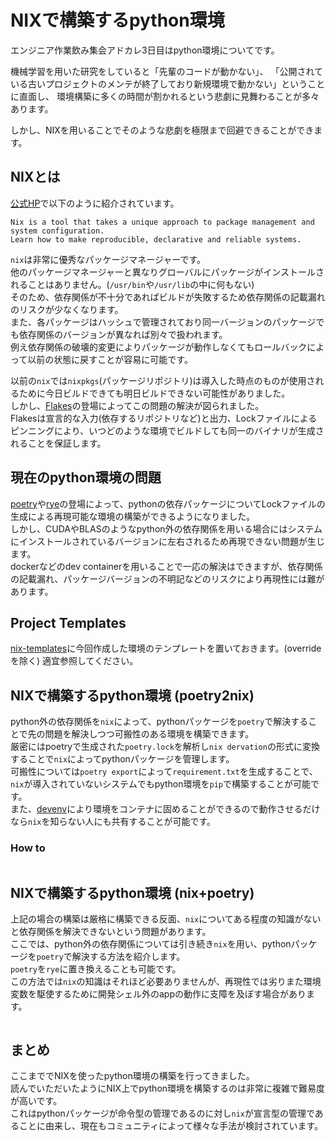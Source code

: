 # NIXで構築するpython環境

エンジニア作業飲み集会アドカレ3日目はpython環境についてです。

機械学習を用いた研究をしていると「先輩のコードが動かない」、
「公開されている古いプロジェクトのメンテが終了しており新規環境で動かない」ということに直面し、
環境構築に多くの時間が割かれるという悲劇に見舞わることが多々あります。

しかし、NIXを用いることでそのような悲劇を極限まで回避できることができます。

## NIXとは

[公式HP](https://nixos.org)で以下のように紹介されています。

```
Nix is a tool that takes a unique approach to package management and system configuration.
Learn how to make reproducible, declarative and reliable systems.
```

`nix`は非常に優秀なパッケージマネージャーです。  
他のパッケージマネージャーと異なりグローバルにパッケージがインストールされることはありません。(`/usr/bin`や`/usr/lib`の中に何もない)  
そのため、依存関係が不十分であればビルドが失敗するため依存関係の記載漏れのリスクが少なくなります。  
また、各パッケージはハッシュで管理されており同一バージョンのパッケージでも依存関係のバージョンが異なれば別々で扱われます。  
例え依存関係の破壊的変更によりパッケージが動作しなくてもロールバックによって以前の状態に戻すことが容易に可能です。

以前の`nix`では`nixpkgs`(パッケージリポジトリ)は導入した時点のものが使用されるために今日ビルドできても明日ビルドできない可能性がありました。  
しかし、[Flakes](https://nixos.wiki/wiki/Flakes)の登場によってこの問題の解決が図られました。  
Flakesは宣言的な入力(依存するリポジトリなど)と出力、Lockファイルによるピンニングにより、いつどのような環境でビルドしても同一のバイナリが生成されることを保証します。

## 現在のpython環境の問題

[poetry]()や[rye]()の登場によって、pythonの依存パッケージについてLockファイルの生成による再現可能な環境の構築ができるようになりました。  
しかし、CUDAやBLASのようなpython外の依存関係を用いる場合にはシステムにインストールされているバージョンに左右されるため再現できない問題が生じます。  
dockerなどのdev containerを用いることで一応の解決はできますが、依存関係の記載漏れ、パッケージバージョンの不明記などのリスクにより再現性には難があります。

## Project Templates

[nix-templates]()に今回作成した環境のテンプレートを置いておきます。(overrideを除く)
適宜参照してください。

## NIXで構築するpython環境 (poetry2nix)

python外の依存関係を`nix`によって、pythonパッケージを`poetry`で解決することで先の問題を解決しつつ可搬性のある環境を構築できます。  
厳密にはpoetryで生成された`poetry.lock`を解析し`nix dervation`の形式に変換することで`nix`によってpythonパッケージを管理します。  
可搬性については`poetry export`によって`requirement.txt`を生成することで、`nix`が導入されていないシステムでもpython環境を`pip`で構築することが可能です。  
また、[devenv]()により環境をコンテナに固めることができるので動作させるだけなら`nix`を知らない人にも共有することが可能です。

### How to

```nix

```

## NIXで構築するpython環境 (nix+poetry)

上記の場合の構築は厳格に構築できる反面、`nix`についてある程度の知識がないと依存関係を解決できないという問題があります。  
ここでは、python外の依存関係については引き続き`nix`を用い、pythonパッケージを`poetry`で解決する方法を紹介します。  
`poetry`を`rye`に置き換えることも可能です。  
この方法では`nix`の知識はそれほど必要ありませんが、再現性では劣りまた環境変数を駆使するために開発シェル外のappの動作に支障を及ぼす場合があります。

```nix

```

## まとめ

ここまででNIXを使ったpython環境の構築を行ってきました。  
読んでいただいたようにNIX上でpython環境を構築するのは非常に複雑で難易度が高いです。  
これはpythonパッケージが命令型の管理であるのに対し`nix`が宣言型の管理であることに由来し、現在もコミュニティによって様々な手法が検討されています。
